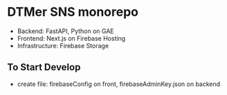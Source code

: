 # DTMer SNS monorepo

- Backend: FastAPI, Python on GAE
- Frontend: Next.js on Firebase Hosting
- Infrastructure: Firebase Storage

## To Start Develop

- create file: firebaseConfig on front, firebaseAdminKey.json on backend
